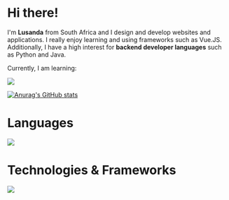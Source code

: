 # Hi there!
I'm <strong>Lusanda</strong> from South Africa and I design and develop websites and applications. I really enjoy learning and using frameworks such as Vue.JS. Additionally, I have a high interest for <strong>backend developer languages</strong> such as Python and Java. 

<p>Currently, I am learning:<br>

<img src="https://skillicons.dev/icons?i=javascript,vue.js&perline=5" /></p>

[![Anurag's GitHub stats](https://github-readme-stats.vercel.app/api?username=LusandaTsilana)](https://github.com/anuraghazra/github-readme-stats)
<br>

<p>
  <h1 >Languages</h1>
  <a href="https://skillicons.dev">
    <img src="https://skillicons.dev/icons?i=html,css,javascript,java,python&perline=5" />
  </a>
<br>
   <h1>Technologies & Frameworks</h1>
  <a href="https://skillicons.dev">
    <img src="https://skillicons.dev/icons?i=nodejs,bootstrap,figma&perline=5" />
  </a>
</p>


